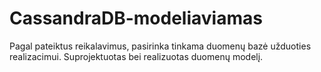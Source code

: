 # CassandraDB-modeliaviamas
Pagal pateiktus reikalavimus, pasirinka tinkama duomenų bazė užduoties realizacimui. Suprojektuotas bei realizuotas duomenų modelį.

